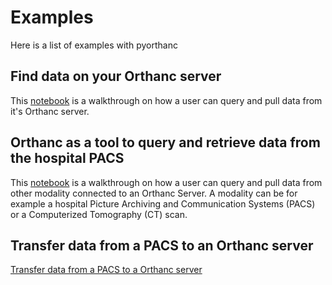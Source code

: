 # Examples 

Here is a list of examples with pyorthanc

## Find data on your Orthanc server
This [notebook](https://github.com/gacou54/pyorthanc/blob/main/examples/find_data.ipynb) is a walkthrough 
on how a user can query and pull data from it's Orthanc server.

## Orthanc as a tool to query and retrieve data from the hospital PACS
This [notebook](https://github.com/gacou54/pyorthanc/blob/main/examples/modalities.ipynb) is a walkthrough 
on how a user can query and pull data from other modality connected to an Orthanc Server.
A modality can be for example a hospital Picture Archiving and Communication Systems (PACS) or a
Computerized Tomography (CT) scan.

## Transfer data from a PACS to an Orthanc server

[Transfer data from a PACS to a Orthanc server](https://github.com/ylemarechal/dicom-transfer)   

